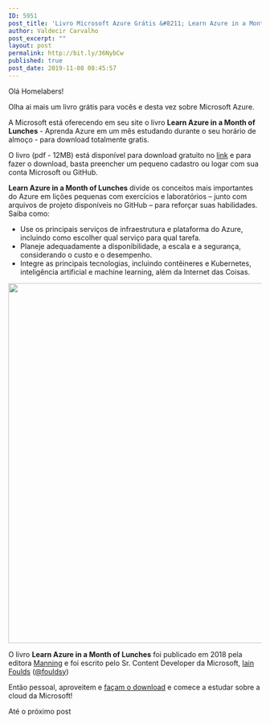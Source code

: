```yaml
---
ID: 5951
post_title: 'Livro Microsoft Azure Grátis &#8211; Learn Azure in a Month of Lunches'
author: Valdecir Carvalho
post_excerpt: ""
layout: post
permalink: http://bit.ly/36NybCw
published: true
post_date: 2019-11-08 08:45:57
---
```

Olá Homelabers!

Olha ai mais um livro grátis para vocês e desta vez sobre Microsoft Azure.

A Microsoft está oferecendo em seu site o livro <strong>Learn Azure in a Month of Lunches</strong> - Aprenda Azure em um mês estudando durante o seu horário de almoço - para download totalmente gratis.

O livro (pdf - 12MB) está disponível para download gratuito no <a href="https://azure.microsoft.com/pt-br/resources/learn-azure-in-a-month-of-lunches/" target="_blank" rel="noopener noreferrer">link</a> e para fazer o download, basta preencher um pequeno cadastro ou logar com sua conta Microsoft ou GitHub.
<div><b>Learn Azure in a Month of Lunches</b> divide os conceitos mais importantes do Azure em lições pequenas com exercícios e laboratórios – junto com arquivos de projeto disponíveis no GitHub – para reforçar suas habilidades. Saiba como:</div>
<div>
<ul>
 	<li>Use os principais serviços de infraestrutura e plataforma do Azure, incluindo como escolher qual serviço para qual tarefa.</li>
 	<li>Planeje adequadamente a disponibilidade, a escala e a segurança, considerando o custo e o desempenho.</li>
 	<li>Integre as principais tecnologias, incluindo contêineres e Kubernetes, inteligência artificial e machine learning, além da Internet das Coisas.</li>
</ul>
</div>
<a href="https://info.microsoft.com/LearnAzureInAMonthOfLunches.html" target="_blank" rel="noopener noreferrer"><img class="aligncenter size-full wp-image-5962" src="http://homelaber.com.br/site/wp-content/uploads/2019/11/learn-azure-in-a-month-of-lunches-livro-capa.png" alt="" width="574" height="715" /></a>

O livro <b>Learn Azure in a Month of Lunches</b> foi publicado em 2018 pela editora <a href="https://www.manning.com/" target="_blank" rel="noopener noreferrer">Manning</a> e foi escrito pelo Sr. Content Developer da Microsoft, <a href="https://github.com/iainfoulds" target="_blank" rel="noopener noreferrer">Iain Foulds</a> (<a href="https://twitter.com/fouldsy" target="_blank" rel="noopener noreferrer">@fouldsy</a>)

Então pessoal, aproveitem e <a href="https://azure.microsoft.com/pt-br/resources/learn-azure-in-a-month-of-lunches/" target="_blank" rel="noopener noreferrer">façam o download</a> e comece a estudar sobre a cloud da Microsoft!

Até o próximo post